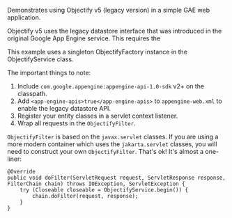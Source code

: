 Demonstrates using Objectify v5 (legacy version) in a simple GAE web application. 

Objectify v5 uses the legacy datastore interface that was introduced in the original Google App Engine
service. This requires the 

This example uses a singleton ObjectifyFactory instance in the ObjectifyService class.

The important things to note:

1. Include `com.google.appengine:appengine-api-1.0-sdk` v2+ on the classpath.
2. Add `<app-engine-apis>true</app-engine-apis>` to `appengine-web.xml` to enable the legacy datastore API.
3. Register your entity classes in a servlet context listener.
4. Wrap all requests in the `ObjectifyFilter`.

`ObjectifyFilter` is based on the `javax.servlet` classes. If you are using a more modern container which
uses the `jakarta.servlet` classes, you will need to construct your own `ObjectifyFilter`. That's ok! It's
almost a one-liner:

	@Override
	public void doFilter(ServletRequest request, ServletResponse response, FilterChain chain) throws IOException, ServletException {
		try (Closeable closeable = ObjectifyService.begin()) {
			chain.doFilter(request, response);
		}
	}
